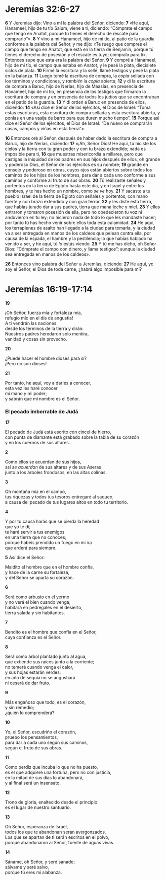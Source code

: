 # Jeremías 32:6-27

**6** Y Jeremías dijo: Vino a mí la palabra del Señor, diciendo: **7** «He aquí, Hanameel, hijo de tu tío Salum, viene a ti, diciendo: “Cómprate el campo que tengo en Anatot, porque tú tienes el derecho de rescate para comprarlo”». **8** Y vino a mí Hanameel, hijo de mi tío, al patio de la guardia conforme a la palabra del Señor, y me dijo: «Te ruego que compres el campo que tengo en Anatot, que está en la tierra de Benjamín, porque tú tienes el derecho de posesión y el rescate es tuyo; cómpralo para ti». Entonces supe que esta era la palabra del Señor. **9** Y compré a Hanameel, hijo de mi tío, el campo que estaba en Anatot, y le pesé la plata, diecisiete siclos de plata. **10** Firmé la escritura y la sellé, llamé testigos y pesé la plata en la balanza. **11** Luego tomé la escritura de compra, la *copia* sellada con los términos y condiciones, y *también* la *copia* abierta; **12** y di la escritura de compra a Baruc, hijo de Nerías, hijo de Maasías, en presencia de Hanameel, hijo de mi tío, en presencia de los testigos que firmaron la escritura de compra *y* en presencia de todos los judíos que se encontraban en el patio de la guardia. **13** Y di orden a Baruc en presencia de ellos, diciendo: **14** «Así dice el Señor de los ejércitos, el Dios de Israel: “Toma estas escrituras, esta escritura de compra sellada y esta escritura abierta, y ponlas en una vasija de barro para que duren mucho tiempo”. **15** Porque así dice el Señor de los ejércitos, el Dios de Israel: “De nuevo se comprarán casas, campos y viñas en esta tierra”».

**16** Entonces oré al Señor, después de haber dado la escritura de compra a Baruc, hijo de Nerías, diciendo: **17** «¡Ah, Señor Dios\! He aquí, tú hiciste los cielos y la tierra con tu gran poder y con tu brazo extendido; nada es imposible para ti, **18** que muestras misericordia a millares, pero que castigas la iniquidad de los padres en sus hijos después de ellos, oh grande y poderoso Dios, el Señor de los ejércitos es su nombre; **19** grande en consejo y poderoso en obras, cuyos ojos están abiertos sobre todos los caminos de los hijos de los hombres, para dar a cada uno conforme a sus caminos y conforme al fruto de sus obras. **20** Tú realizaste señales y portentos en la tierra de Egipto hasta este día, y en Israel y entre los hombres, y te has hecho un nombre, como *se ve* hoy. **21** Y sacaste a tu pueblo Israel de la tierra de Egipto con señales y portentos, con mano fuerte y con brazo extendido y con gran terror, **22** y les diste esta tierra, que habías jurado dar a sus padres, tierra que mana leche y miel. **23** Y ellos entraron y tomaron posesión de ella, pero no obedecieron tu voz ni anduvieron en tu ley; no hicieron nada de todo lo que les mandaste hacer; por tanto tú has hecho venir sobre ellos toda esta calamidad. **24** He aquí, los terraplenes de asalto han llegado a la ciudad para tomarla, y la ciudad va a ser entregada en manos de los caldeos que pelean contra ella, por causa de la espada, el hambre y la pestilencia; lo que habías hablado ha venido a ser, y he aquí, tú *lo* estás viendo. **25** Y tú me has dicho, oh Señor Dios: “Cómprate el campo con dinero, y llama testigos”; aunque la ciudad sea entregada en manos de los caldeos».

**26** Entonces vino palabra del Señor a Jeremías, diciendo: **27** He aquí, yo soy el Señor, el Dios de toda carne, ¿habrá algo imposible para mí?

# Jeremías 16:19-17:14

**19** 

¡Oh Señor, fuerza mía y fortaleza mía,  
refugio mío en el día de angustia\!  
A ti vendrán las naciones  
desde los términos de la tierra y dirán:  
Nuestros padres heredaron solo mentira,  
vanidad y cosas sin provecho.

**20** 

¿Puede hacer el hombre dioses para sí?  
¡Pero no son dioses\!

**21** 

Por tanto, he aquí, voy a darles a conocer,  
esta vez les haré conocer  
mi mano y mi poder;  
y sabrán que mi nombre es el Señor.

### **El pecado imborrable de Judá**

**17** 

El pecado de Judá está escrito con cincel de hierro,  
con punta de diamante está grabado sobre la tabla de su corazón  
y en los cuernos de sus altares.

**2** 

Como ellos se acuerdan de sus hijos,  
así *se acuerdan* de sus altares y de sus Aseras  
junto a los árboles frondosos, en las altas colinas.

**3** 

Oh montaña mía en el campo,  
tus riquezas y todos tus tesoros entregaré al saqueo,  
a causa del pecado de tus lugares altos en todo tu territorio.

**4** 

Y por tu causa harás que se pierda la heredad  
que yo te di;  
te haré servir a tus enemigos  
en una tierra que no conoces;  
porque habéis prendido un fuego en mi ira  
que arderá para siempre.

**5** Así dice el Señor:

Maldito el hombre que en el hombre confía,  
y hace de la carne su fortaleza,  
y del Señor se aparta su corazón.

**6** 

Será como arbusto en el yermo  
y no verá el bien cuando venga;  
habitará en pedregales en el desierto,  
tierra salada y sin habitantes.

**7** 

Bendito es el hombre que confía en el Señor,  
cuya confianza es el Señor.

**8** 

Será como árbol plantado junto al agua,  
que extiende sus raíces junto a la corriente;  
no temerá cuando venga el calor,  
y sus hojas estarán verdes;  
en año de sequía no se angustiará  
ni cesará de dar fruto.

**9** 

Más engañoso que todo, es el corazón,  
y sin remedio;  
¿quién lo comprenderá?

**10** 

Yo, el Señor, escudriño el corazón,  
pruebo los pensamientos,  
para dar a cada uno según sus caminos,  
según el fruto de sus obras.

**11** 

Como perdiz que incuba lo que no ha puesto,  
es el que adquiere una fortuna, pero no con justicia,  
en la mitad de sus días lo abandonará,  
y al final será un insensato.

**12** 

Trono de gloria, enaltecido desde el principio  
es el lugar de nuestro santuario.

**13** 

Oh Señor, esperanza de Israel,  
todos los que te abandonan serán avergonzados.  
Los que se apartan de ti serán escritos en el polvo,  
porque abandonaron al Señor, fuente de aguas vivas.

**14** 

Sáname, oh Señor, y seré sanado;  
sálvame y seré salvo,  
porque tú eres mi alabanza.
